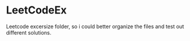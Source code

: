 # LeetCodeEx
Leetcode excersize folder, so i could better organize the files and test out different solutions.
